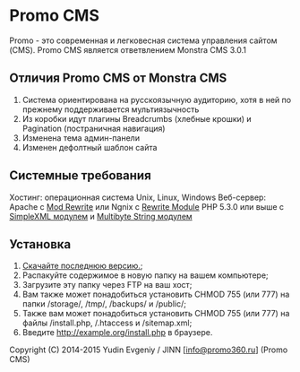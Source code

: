 # Promo CMS
Promo - это современная и легковесная система управления сайтом (CMS). Promo CMS является ответвлением Monstra CMS 3.0.1 

## Отличия Promo CMS от Monstra CMS
1. Система ориентирована на русскоязычную аудиторию, хотя в ней по прежнему поддерживается мультиязычность
2. Из коробки идут плагины Breadcrumbs (хлебные крошки) и Pagination (постраничная навигация)
3. Изменена тема админ-панели
4. Изменен дефолтный шаблон сайта

## Системные требования
Хостинг: операционная система Unix, Linux, Windows
Веб-сервер: Apache с [Mod Rewrite](http://httpd.apache.org/docs/current/mod/mod_rewrite.html) или Ngnix с [Rewrite Module](http://wiki.nginx.org/HttpRewriteModule)
PHP 5.3.0 или выше с [SimpleXML модулем](http://php.net/simplexml) и [Multibyte String модулем](http://php.net/mbstring)   


## Установка
1. [Скачайте последнюю версию.](http://cms.promo360.ru/download);
2. Распакуйте содержимое в новую папку на вашем компьютере;
3. Загрузите эту папку через FTP на ваш хост;
4. Вам также может понадобиться установить CHMOD 755 (или 777) на папки /storage/, /tmp/, /backups/ и /public/;
5. Также вам может понадобиться установить CHMOD 755 (или 777) на файлы /install.php, /.htaccess и /sitemap.xml;
6. Введите http://example.org/install.php в браузере.

Copyright (C) 2014-2015 Yudin Evgeniy / JINN [info@promo360.ru] (Promo CMS)